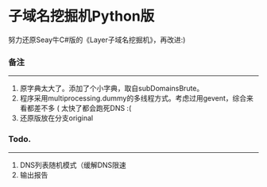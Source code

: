 # 子域名挖掘机Python版

努力还原Seay牛C#版的《Layer子域名挖掘机》，再改进:)



### 备注

---

1. 原字典太大了。添加了个小字典，取自subDomainsBrute。
2. 程序采用multiprocessing.dummy的多线程方式。考虑过用gevent，综合来看都差不多 ( 太快了都会跑死DNS :(
3. 还原版放在分支original



### Todo.

---

1. DNS列表随机模式（缓解DNS限速
2. 输出报告

